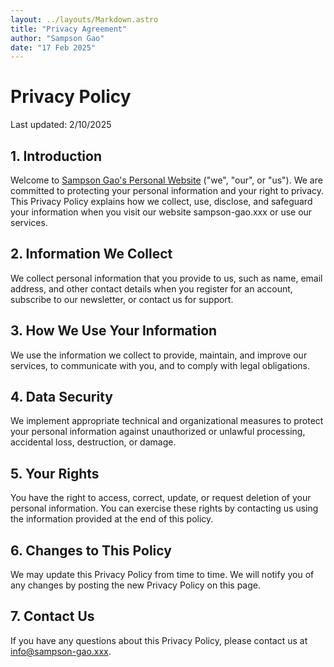 ```yaml
---
layout: ../layouts/Markdown.astro
title: "Privacy Agreement"
author: "Sampson Gao"
date: "17 Feb 2025"
---
```


# Privacy Policy

Last updated: 2/10/2025

## 1. Introduction

<!-- TODO: fix domain name -->
Welcome to [Sampson Gao's Personal Website](sampson-gao.xxx) ("we", "our", or "us"). We are committed to protecting your personal information and your right to privacy. This Privacy Policy explains how we collect, use, disclose, and safeguard your information when you visit our website sampson-gao.xxx or use our services.

## 2. Information We Collect

We collect personal information that you provide to us, such as name, email address, and other contact details when you register for an account, subscribe to our newsletter, or contact us for support.

## 3. How We Use Your Information

We use the information we collect to provide, maintain, and improve our services, to communicate with you, and to comply with legal obligations.

## 4. Data Security

We implement appropriate technical and organizational measures to protect your personal information against unauthorized or unlawful processing, accidental loss, destruction, or damage.

## 5. Your Rights

You have the right to access, correct, update, or request deletion of your personal information. You can exercise these rights by contacting us using the information provided at the end of this policy.

## 6. Changes to This Policy

We may update this Privacy Policy from time to time. We will notify you of any changes by posting the new Privacy Policy on this page.

## 7. Contact Us

<!-- TODO: fix domain name -->
If you have any questions about this Privacy Policy, please contact us at info@sampson-gao.xxx.
